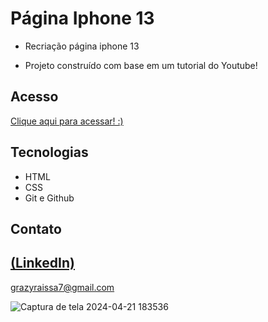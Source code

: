 # Página Iphone 13
 
 - Recriação página iphone 13

 - Projeto construído com base em um tutorial do Youtube!

## Acesso
 [Clique aqui para acessar! :)](https://pagina-iphone-13.vercel.app/#)

## Tecnologias

- HTML
- CSS
- Git e Github

## Contato
[(LinkedIn)](https://www.linkedin.com/in/grazielly-raissa-pereira-b511342b6?utm_source=share&utm_campaign=share_via&utm_content=profile&utm_medium=android_app)
-----
grazyraissa7@gmail.com


![Captura de tela 2024-04-21 183536](https://github.com/GraziellyRaissa1/pagina-iphone-13/assets/147439694/7a1791c7-d554-4292-a82c-7188707c99c8)
